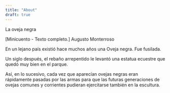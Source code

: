 ```yaml
---
title: "About"
draft: true
---
```


La oveja negra

[Minicuento - Texto completo.]
Augusto Monterroso

En un lejano país existió hace muchos años una Oveja negra. Fue fusilada.

Un siglo después, el rebaño arrepentido le levantó una estatua ecuestre que quedó muy bien en el parque.

Así, en lo sucesivo, cada vez que aparecían ovejas negras eran rápidamente pasadas por las armas para que las futuras generaciones de ovejas comunes y corrientes pudieran ejercitarse también en la escultura.
